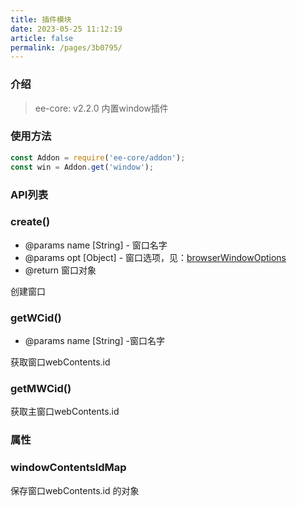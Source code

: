 ```yaml
---
title: 插件模块
date: 2023-05-25 11:12:19
article: false
permalink: /pages/3b0795/
---
```


###  介绍
> ee-core: v2.2.0
内置window插件

### 使用方法
```javascript
const Addon = require('ee-core/addon');
const win = Addon.get('window');
```

### API列表
###  create()
- @params name [String] - 窗口名字
- @params opt [Object] - 窗口选项，见：[browserWindowOptions](https://www.electronjs.org/zh/docs/latest/api/browser-window#new-browserwindowoptions)
- @return 窗口对象

创建窗口

###  getWCid()
- @params name [String] -窗口名字

获取窗口webContents.id

###  getMWCid()
获取主窗口webContents.id

###  属性
###  windowContentsIdMap
保存窗口webContents.id 的对象

